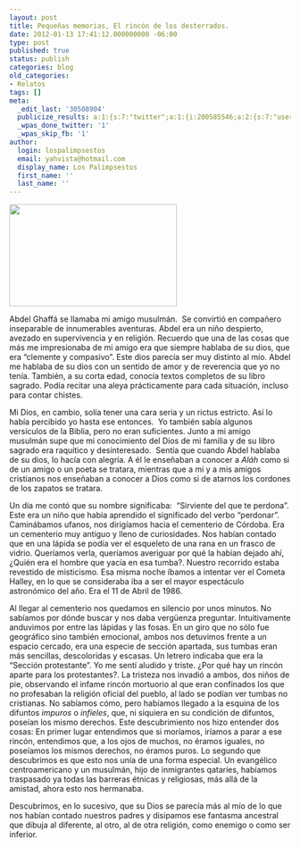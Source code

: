 ```yaml
---
layout: post
title: Pequeñas memorias, El rincón de los desterrados.
date: 2012-01-13 17:41:12.000000000 -06:00
type: post
published: true
status: publish
categories: blog
old_categories:
- Relatos
tags: []
meta:
  _edit_last: '30508904'
  publicize_results: a:1:{s:7:"twitter";a:1:{i:200585546;a:2:{s:7:"user_id";s:11:"Interludios";s:7:"post_id";s:18:"157879892673953792";}}}
  _wpas_done_twitter: '1'
  _wpas_skip_fb: '1'
author:
  login: lospalimpsestos
  email: yahvista@hotmail.com
  display_name: Los Palimpsestos
  first_name: ''
  last_name: ''
---
```

<p><a href="http://lospalimpsestos.files.wordpress.com/2012/01/islam_christianity.jpg"><img class="aligncenter size-medium wp-image-64" title="islam_christianity" src="{{ site.baseurl }}/assets/islam_christianity.jpg" alt="" width="300" height="183" /></a></p>
<p>Abdel Ghaffá se llamaba mi amigo musulmán.  Se convirtió en compañero inseparable de innumerables aventuras. Abdel era un niño despierto, avezado en supervivencia y en religión. Recuerdo que una de las cosas que más me impresionaba de mi amigo era que siempre hablaba de su dios, que era “clemente y compasivo”. Este dios parecía ser muy distinto al mío. Abdel me hablaba de su dios con un sentido de amor y de reverencia que yo no tenía. También, a su corta edad, conocía textos completos de su libro sagrado. Podía recitar una aleya prácticamente para cada situación, incluso para contar chistes.</p>
<p>Mi Dios, en cambio, solía tener una cara seria y un rictus estricto. Así lo había percibido yo hasta ese entonces.  Yo también sabía algunos versículos de la Biblia, pero no eran suficientes. Junto a mi amigo musulmán supe que mi conocimiento del Dios de mi familia y de su libro sagrado era raquítico y desinteresado.  Sentía que cuando Abdel hablaba de su dios, lo hacía con alegría. A él le enseñaban a conocer a <em>Aláh</em> como si de un amigo o un poeta se tratara, mientras que a mí y a mis amigos cristianos nos enseñaban a conocer a Dios como si de atarnos los cordones de los zapatos se tratara.</p>
<p>Un día me contó que su nombre significaba:  “Sirviente del que te perdona”. Este era un niño que había aprendido el significado del verbo “perdonar”. Caminábamos ufanos, nos dirigíamos hacia el cementerio de Córdoba. Era un cementerio muy antiguo y lleno de curiosidades. Nos habían contado que en una lápida se podía ver el esqueleto de una rana en un frasco de vidrio. Queríamos verla, queríamos averiguar por qué la habían dejado ahí, ¿Quién era el hombre que yacía en esa tumba?. Nuestro recorrido estaba revestido de misticismo. Esa misma noche íbamos a intentar ver el Cometa Halley, en lo que se consideraba iba a ser el mayor espectáculo astronómico del año. Era el 11 de Abril de 1986.</p>
<p>Al llegar al cementerio nos quedamos en silencio por unos minutos. No sabíamos por dónde buscar y nos daba vergüenza preguntar. Intuitivamente anduvimos por entre las lápidas y las fosas. En un giro que no sólo fue geográfico sino también emocional, ambos nos detuvimos frente a un espacio cercado, era una especie de sección apartada, sus tumbas eran más sencillas, descoloridas y escasas. Un letrero indicaba que era la “Sección protestante”. Yo me sentí aludido y triste. ¿Por qué hay un rincón aparte para los protestantes?. La tristeza nos invadió a ambos, dos niños de pie, observando el infame rincón mortuorio al que eran confinados los que no profesaban la religión oficial del pueblo, al lado se podían ver tumbas no cristianas. No sabíamos cómo, pero habíamos llegado a la esquina de los difuntos <em>impuros </em>o <em>infieles</em>, que, ni siquiera en su condición de difuntos, poseían los mismo derechos. Este descubrimiento nos hizo entender dos cosas: En primer lugar entendimos que si moríamos, iríamos a parar a ese rincón, entendimos que, a los ojos de muchos, no éramos iguales, no poseíamos los mismos derechos, no éramos puros. Lo segundo que descubrimos es que esto nos unía de una forma especial. Un evangélico centroamericano y un musulmán, hijo de inmigrantes qataríes, habíamos traspasado ya todas las barreras étnicas y religiosas, más allá de la amistad, ahora esto nos hermanaba.</p>
<p>Descubrimos, en lo sucesivo, que su Dios se parecía más al mío de lo que nos habían contado nuestros padres y disipamos ese fantasma ancestral que dibuja al diferente, al otro, al de otra religión, como enemigo o como ser inferior.</p>
